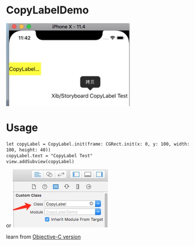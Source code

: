 # CopyLabelDemo
![copyLabel](https://github.com/dongxiexidu/CopyLabelDemo/blob/master/copyLabel.png)

# Usage
```
let copyLabel = CopyLabel.init(frame: CGRect.init(x: 0, y: 100, width: 100, height: 40))
copyLabel.text = "CopyLabel Test"
view.addSubview(copyLabel)
```
or 
![xib_support](https://github.com/dongxiexidu/CopyLabelDemo/blob/master/xib_support.png)

learn from
[Objective-C version](https://github.com/gitwangxiancheng/CopyLabel)
